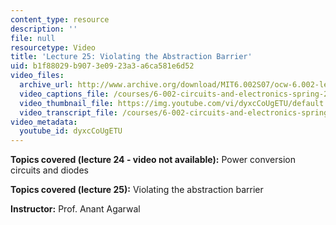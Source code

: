 ```yaml
---
content_type: resource
description: ''
file: null
resourcetype: Video
title: 'Lecture 25: Violating the Abstraction Barrier'
uid: b1f88029-b907-3e09-23a3-a6ca581e6d52
video_files:
  archive_url: http://www.archive.org/download/MIT6.002S07/ocw-6.002-lec-mit-10250-09dec2003-220k.mp4
  video_captions_file: /courses/6-002-circuits-and-electronics-spring-2007/aae1fdb408e357d4bfe3e63dff69171a_dyxcCoUgETU.vtt
  video_thumbnail_file: https://img.youtube.com/vi/dyxcCoUgETU/default.jpg
  video_transcript_file: /courses/6-002-circuits-and-electronics-spring-2007/3d03e2ab93e4c46dd5f15ef41c98b873_dyxcCoUgETU.pdf
video_metadata:
  youtube_id: dyxcCoUgETU
---
```


**Topics covered (lecture 24 - video not available):** Power conversion circuits and diodes

**Topics covered (lecture 25):** Violating the abstraction barrier

**Instructor:** Prof. Anant Agarwal